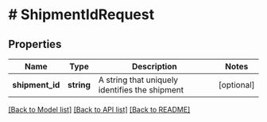 # # ShipmentIdRequest

## Properties

Name | Type | Description | Notes
------------ | ------------- | ------------- | -------------
**shipment_id** | **string** | A string that uniquely identifies the shipment | [optional] 

[[Back to Model list]](../../README.md#documentation-for-models) [[Back to API list]](../../README.md#documentation-for-api-endpoints) [[Back to README]](../../README.md)


